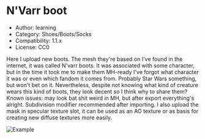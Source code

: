 # N'Varr boot

* Author: learning
* Category: Shoes/Boots/Socks
* Compatibility: 1.1.x
* License: CC0

Here I upload new boots. The mesh they're based on I've found in the internet, it was called N'varr boots. It was associated with some character, but in the time it took me to make them MH-ready I've forgot what character it was or even which fandom it comes from. Probably Star Wars something, but won't bet on it. Nevertheless, despite not knowing what kind of creature wears this kind of boots, they look decent so I think why to share them? Known issues: may look bat shit weird in MH, but after export everything's alright. Subdivision modifier recommended after importing. I also upload the mask in specular texture slot, it can be used as an AO texture or as basis for creating new diffuse textures more easily.

![Example](preview.png)

